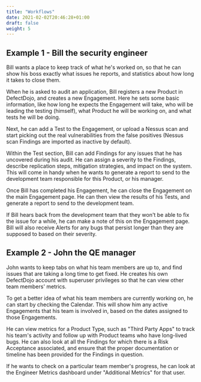 ```yaml
---
title: "Workflows"
date: 2021-02-02T20:46:28+01:00
draft: false
weight: 5
---
```



Example 1 - Bill the security engineer
--------------------------------------

Bill wants a place to keep track of what he\'s worked on, so that he can
show his boss exactly what issues he reports, and statistics about how
long it takes to close them.

When he is asked to audit an application, Bill registers a new Product
in DefectDojo, and creates a new Engagement. Here he sets some basic
information, like how long he expects the Engagement will take, who will
be leading the testing (himself), what Product he will be working on,
and what tests he will be doing.

Next, he can add a Test to the Engagement, or upload a Nessus scan and
start picking out the real vulnerabilities from the false positives
(Nessus scan Findings are imported as inactive by default).

Within the Test section, Bill can add Findings for any issues that he
has uncovered during his audit. He can assign a severity to the
Findings, describe replication steps, mitigation strategies, and impact
on the system. This will come in handy when he wants to generate a
report to send to the development team responsible for this Product, or
his manager.

Once Bill has completed his Engagement, he can close the Engagement on
the main Engagement page. He can then view the results of his Tests, and
generate a report to send to the development team.

If Bill hears back from the development team that they won\'t be able to
fix the issue for a while, he can make a note of this on the Engagement
page. Bill will also receive Alerts for any bugs that persist longer
than they are supposed to based on their severity.

Example 2 - John the QE manager
-------------------------------

John wants to keep tabs on what his team members are up to, and find
issues that are taking a long time to get fixed. He creates his own
DefectDojo account with superuser privileges so that he can view other
team members\' metrics.

To get a better idea of what his team members are currently working on,
he can start by checking the Calendar. This will show him any active
Engagements that his team is involved in, based on the dates assigned to
those Engagements.

He can view metrics for a Product Type, such as \"Third Party Apps\" to
track his team\'s activity and follow up with Product teams who have
long-lived bugs. He can also look at all the Findings for which there is
a Risk Acceptance associated, and ensure that the proper documentation
or timeline has been provided for the Findings in question.

If he wants to check on a particular team member\'s progress, he can
look at the Engineer Metrics dashboard under \"Additional Metrics\" for
that user.
